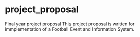 # project_proposal
Final year project proposal
This project proposal is written for immplementation of a Football Event and Information System.

